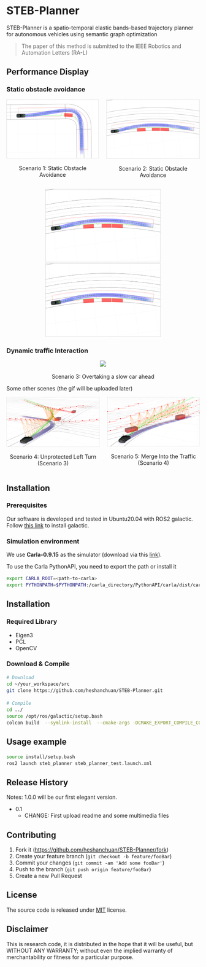 # STEB-Planner
STEB-Planner is a spatio-temporal elastic bands-based trajectory planner for autonomous vehicles using semantic graph  optimization

> The paper of this method is submitted to the IEEE Robotics and Automation Letters (RA-L)



## Performance Display
### Static obstacle avoidance

<div style="display: flex; justify-content: center;">
    <div style="text-align: center; margin-right: 20px;">
        <img src="docs/img/static_obstacle_avoidance_1.png" width="250"/>
        <p>Scenario 1: Static Obstacle Avoidance</p>
    </div>
    <div style="text-align: center;">
        <img src="docs/img/static_obstacle_avoidance_2.png" width="250"/>
        <p>Scenario 2: Static Obstacle Avoidance</p>
    </div>
</div>

<p align="center">
    <img src="docs/img/static_obstacle_avoidance_2.png" width="300"/> <img src="docs/img/static_obstacle_avoidance_2.png" width="300"/>
    
</p>



### Dynamic traffic Interaction
<div style="text-align: center; margin-right: 0px;">
     <img src="docs/gif/overtaking.gif" width="520"/>
    <p style="text-align: center;">Scenario 3: Overtaking a slow car ahead</p>
</div>

Some other scenes (the gif will be uploaded later)
<div style="display: flex; justify-content: center;">
    <div style="text-align: center; margin-right: 20px;">
        <img src="docs/img/Up_left_turn.png" width="250"/>
        <p>Scenario 4: Unprotected Left Turn (Scenario 3)</p>
    </div>
    <div style="text-align: center;">
        <img src="docs/img/merge.png" width="250"/>
        <p>Scenario 5: Merge Into the Traffic (Scenario 4)</p>
    </div>
</div>





## Installation

### Prerequisites

Our software is developed and tested in Ubuntu20.04 with ROS2 galactic. Follow [this link](https://docs.ros.org/en/galactic/Installation.html) to install galactic.

### Simulation environment

We use **Carla-0.9.15** as the simulator (download via this [link](https://github.com/carla-simulator/carla/releases/tag/0.9.15)).

To use the Carla PythonAPI, you need to export the path or install it

```bash
export CARLA_ROOT=<path-to-carla>
export PYTHONPATH=$PYTHONPATH:/carla_directory/PythonAPI/carla/dist/carla-0.9.15-py3.7-linux-x86_64.egg
```



## Installation
### Required Library
- Eigen3
- PCL
- OpenCV

### Download & Compile
```bash
# Download
cd ~/your_workspace/src
git clone https://github.com/heshanchuan/STEB-Planner.git

# Compile
cd ../
source /opt/ros/galactic/setup.bash
colcon build  --symlink-install  --cmake-args -DCMAKE_EXPORT_COMPILE_COMMANDS=ON -DCMAKE_BUILD_TYPE=Release

```


## Usage example

```bash
source install/setup.bash
ros2 launch steb_planner steb_planner_test.launch.xml
```



## Release History
Notes: 1.0.0 will be our first elegant version.
* 0.1
    * CHANGE: First upload readme and some multimedia files


## Contributing

1. Fork it (<https://github.com/heshanchuan/STEB-Planner/fork>)
2. Create your feature branch (`git checkout -b feature/fooBar`)
3. Commit your changes (`git commit -am 'Add some fooBar'`)
4. Push to the branch (`git push origin feature/fooBar`)
5. Create a new Pull Request

## License

The source code is released under [MIT](https://opensource.org/licenses/MIT) license.

## Disclaimer

This is research code, it is distributed in the hope that it will be useful, but WITHOUT ANY WARRANTY; without even the implied warranty of merchantability or fitness for a particular purpose.
